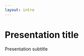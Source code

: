 ```yaml
---
layout: intro
---
```


# Presentation title

Presentation subtitle

<div class="absolute bottom-10">
  <span class="font-700">
    <slidev_tool_text_username/> <slidev_tool_text_date_time/>
  </span>
</div>
